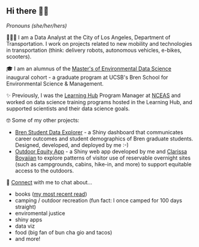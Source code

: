 ## Hi there 👋🏽

*Pronouns (she/her/hers)*

👩🏽‍💻 I am a Data Analyst at the City of Los Angeles, Department of Transportation. I work on projects related to new mobility and technologies in transportation (think: delivery robots, autonomous vehicles, e-bikes, scooters).

🎓 I am an alumnus of the [Master's of Environmental Data Science](https://ucsb-meds.github.io/) inaugural cohort - a graduate program at UCSB's Bren School for Environmental Science & Management. 

✨ Previously, I was the [Learning Hub](https://www.nceas.ucsb.edu/learning-hub) Program Manager at [NCEAS](https://www.nceas.ucsb.edu/) and worked on data science training programs hosted in the Learning Hub, and supported scientists and their data science goals.

🤓 Some of my other projects:

- [Bren Student Data Explorer](https://shinyapps.bren.ucsb.edu/student-data-explorer/) - a Shiny dashboard that communicates career outcomes and student demographics of Bren graduate students. Designed, developed, and deployed by me :-)
- [Outdoor Equity App](https://github.com/outdoor-equity/) - a Shiny web app developed by me and [Clarissa Boyajian](https://cboyajian.github.io/) to explore patterns of visitor use of reservable overnight sites (such as campgrounds, cabins, hike-in, and more) to support equitable access to the outdoors.

🤝 [Connect](https://www.linkedin.com/in/halinadolinh/) with me to chat about...
- books ([my most recent read](https://www.goodreads.com/user/show/27861467-halina-do-linh))
- camping / outdoor recreation (fun fact: I once camped for 100 days straight)
- enviromental justice 
- shiny apps
- data viz 
- food (big fan of bun cha gio and tacos)
- and more!
